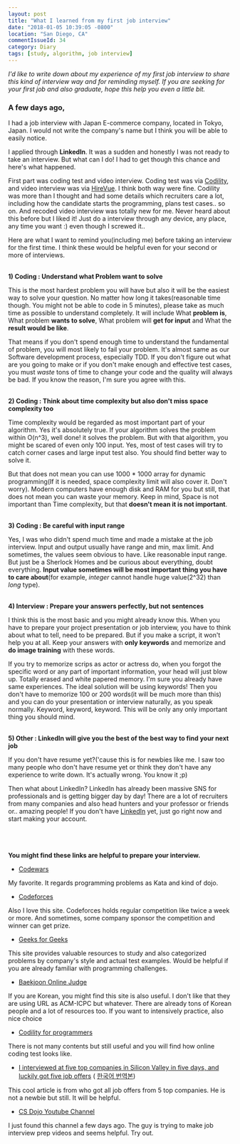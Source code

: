 ```yaml
---
layout: post
title: "What I learned from my first job interview"
date: "2018-01-05 10:39:05 -0800"
location: "San Diego, CA"
commentIssueId: 34
category: Diary
tags: [study, algorithm, job interview]
---
```


*I'd like to write down about my experience of my first job interview to share this kind of interview way and for reminding myself. If you are seeking for your first job and also graduate, hope this help you even a little bit.*

<h3>A few days ago,</h3>

I had a job interview with Japan E-commerce company, located in Tokyo, Japan. I would not write the company's name but I think you will be able to easily notice.

I applied through **LinkedIn**. It was a sudden and honestly I was not ready to take an interview. But what can I do! I had to get though this chance and here's what happened.

First part was coding test and video interview. Coding test was via [Codility](https://app.codility.com/programmers/), and video interview was via [HireVue](https://www.hirevue.com/). I think both way were fine. Codility was more than I thought and had some details which recruiters care a lot, including how the candidate starts the programming, plans test cases.. so on. And recoded video interview was totally new for me. Never heard about this before but I liked it! Just do a interview through any device, any place, any time you want :) even though I screwed it..

Here are what I want to remind you(including me) before taking an interview for the first time. I think these would be helpful even for your second or more of interviews.


<br/>**1) Coding : Understand what Problem want to solve**

This is the most hardest problem you will have but also it will be the easiest way to solve your question. No matter how long it takes(reasonable time though. You might not be able to code in 5 minutes), please take as much time as possible to understand completely. It will include What **problem is**, What problem **wants to solve**, What problem will **get for input** and What the **result would be like**.

That means if you don't spend enough time to understand the fundamental of problem, you will most likely to fail your problem. It's almost same as our Software development process, especially TDD. If you don't figure out what are you going to make or if you don't make enough and effective test cases, you must *waste* tons of time to change your code and the quality will always be bad. If you know the reason, I'm sure you agree with this.


<br/>**2) Coding : Think about time complexity but also don't miss space complexity too**

Time complexity would be regarded as most important part of your algorithm. Yes it's absolutely true. If your algorithm solves the problem within O(n^3), well done! it solves the problem. But with that algorithm, you might be scared of even only 100 input. Yes, most of test cases will try to catch corner cases and large input test also. You should find better way to solve it.

But that does not mean you can use 1000 * 1000 array for dynamic programming(If it is needed, space complexity limit will also cover it. Don't worry). Modern computers have enough disk and RAM for you but still, that does not mean you can waste your memory. Keep in mind, Space is not important than Time complexity, but that **doesn't mean it is not important**.


<br/>**3) Coding : Be careful with input range**

Yes, I was who didn't spend much time and made a mistake at the job interview. Input and output usually have range and min, max limit. And sometimes, the values seem obvious to have. Like reasonable input range. But just be a Sherlock Homes and be curious about everything, doubt everything. **Input value sometimes will be most important thing you have to care about**(for example, *integer* cannot handle huge value(2^32) than *long* type).


<br/>**4) Interview : Prepare your answers perfectly, but not sentences**

I think this is the most basic and you might already know this. When you have to prepare your project presentation or job interview, you have to think about what to tell, need to be prepared. But if you make a script, it won't help you at all. Keep your answers with **only keywords** and memorize and **do image training** with these words.

If you try to memorize scrips as actor or actress do, when you forgot the specific word or any part of important information, your head will just blow up. Totally erased and white papered memory. I'm sure you already have same experiences. The ideal solution will be using keywords! Then you don't have to memorize 100 or 200 words(it will be much more than this) and you can do your presentation or interview naturally, as you speak normally. Keyword, keyword, keyword. This will be only any only important thing you should mind.


<br/>**5) Other : LinkedIn will give you the best of the best way to find your next job**

If you don't have resume yet?('cause this is for newbies like me. I saw too many people who don't have resume yet or think they don't have any experience to write down. It's actually wrong. You know it ;p)

Then what about LinkedIn? LinkedIn has already been massive SNS for professionals and is getting bigger day by day! There are a lot of recruiters from many companies and also head hunters and your professor or friends or.. amazing people! If you don't have [LinkedIn](https://linkedin.com) yet, just go right now and start making your account.


<br/><br/><br/>
**You might find these links are helpful to prepare your interview.**

- [Codewars](www.codewars.com)

My favorite. It regards programming problems as Kata and kind of dojo.

- [Codeforces](codeforces.com)

Also I love this site. Codeforces holds regular competition like twice a week or more. And sometimes, some company sponsor the competition and winner can get prize.

- [Geeks for Geeks](https://practice.geeksforgeeks.org/)

This site provides valuable resources to study and also categorized problems by company's style and actual test examples. Would be helpful if you are already familiar with programming challenges.

- [Baekjoon Online Judge](https://acmicpc.net)

If you are Korean, you might find this site is also useful. I don't like that they are using URL as ACM-ICPC but whatever. There are already tons of Korean people and a lot of resources too. If you want to intensively practice, also nice choice

- [Codility for programmers](https://app.codility.com/programmers/)

There is not many contents but still useful and you will find how online coding test looks like.

- [I interviewed at five top companies in Silicon Valley in five days, and luckily got five job offers](https://medium.com/@XiaohanZeng/i-interviewed-at-five-top-companies-in-silicon-valley-in-five-days-and-luckily-got-five-job-offers-25178cf74e0f)
( [한국어 번역본](http://www.looah.com/article/view/2070?refer=%EA%B0%9C%EB%B0%9C%EC%9E%90%EC%8A%A4%EB%9F%BD%EB%8B%A4))

This cool article is from who got all job offers from 5 top companies. He is not a newbie but still. It will be helpful.

- [CS Dojo Youtube Channel](https://www.youtube.com/channel/UCxX9wt5FWQUAAz4UrysqK9A)

I just found this channel a few days ago. The guy is trying to make job interview prep videos and seems helpful. Try out.

